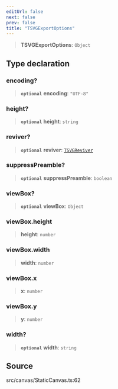 ```yaml
---
editUrl: false
next: false
prev: false
title: "TSVGExportOptions"
---
```


> **TSVGExportOptions**: `Object`

## Type declaration

### encoding?

> **`optional`** **encoding**: `"UTF-8"`

### height?

> **`optional`** **height**: `string`

### reviver?

> **`optional`** **reviver**: [`TSVGReviver`](TSVGReviver.md)

### suppressPreamble?

> **`optional`** **suppressPreamble**: `boolean`

### viewBox?

> **`optional`** **viewBox**: `Object`

### viewBox.height

> **height**: `number`

### viewBox.width

> **width**: `number`

### viewBox.x

> **x**: `number`

### viewBox.y

> **y**: `number`

### width?

> **`optional`** **width**: `string`

## Source

src/canvas/StaticCanvas.ts:62
